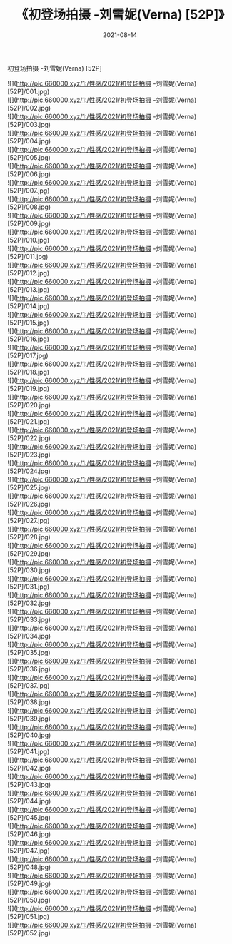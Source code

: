 ﻿---
layout: post
title:  《初登场拍摄 -刘雪妮(Verna) [52P]》
date:   2021-08-14
img: http://pic.660000.xyz/1:/性感/2021/初登场拍摄 -刘雪妮(Verna) [52P]/000.jpg
categories: [美女, 清纯, 唯美]
---

初登场拍摄 -刘雪妮(Verna) [52P]

  ![](http://pic.660000.xyz/1:/性感/2021/初登场拍摄 -刘雪妮(Verna) [52P]/001.jpg) <br> ![](http://pic.660000.xyz/1:/性感/2021/初登场拍摄 -刘雪妮(Verna) [52P]/002.jpg) <br> ![](http://pic.660000.xyz/1:/性感/2021/初登场拍摄 -刘雪妮(Verna) [52P]/003.jpg) <br> ![](http://pic.660000.xyz/1:/性感/2021/初登场拍摄 -刘雪妮(Verna) [52P]/004.jpg) <br> ![](http://pic.660000.xyz/1:/性感/2021/初登场拍摄 -刘雪妮(Verna) [52P]/005.jpg) <br> ![](http://pic.660000.xyz/1:/性感/2021/初登场拍摄 -刘雪妮(Verna) [52P]/006.jpg) <br> ![](http://pic.660000.xyz/1:/性感/2021/初登场拍摄 -刘雪妮(Verna) [52P]/007.jpg) <br> ![](http://pic.660000.xyz/1:/性感/2021/初登场拍摄 -刘雪妮(Verna) [52P]/008.jpg) <br> ![](http://pic.660000.xyz/1:/性感/2021/初登场拍摄 -刘雪妮(Verna) [52P]/009.jpg) <br> ![](http://pic.660000.xyz/1:/性感/2021/初登场拍摄 -刘雪妮(Verna) [52P]/010.jpg) <br> ![](http://pic.660000.xyz/1:/性感/2021/初登场拍摄 -刘雪妮(Verna) [52P]/011.jpg) <br> ![](http://pic.660000.xyz/1:/性感/2021/初登场拍摄 -刘雪妮(Verna) [52P]/012.jpg) <br> ![](http://pic.660000.xyz/1:/性感/2021/初登场拍摄 -刘雪妮(Verna) [52P]/013.jpg) <br> ![](http://pic.660000.xyz/1:/性感/2021/初登场拍摄 -刘雪妮(Verna) [52P]/014.jpg) <br> ![](http://pic.660000.xyz/1:/性感/2021/初登场拍摄 -刘雪妮(Verna) [52P]/015.jpg) <br> ![](http://pic.660000.xyz/1:/性感/2021/初登场拍摄 -刘雪妮(Verna) [52P]/016.jpg) <br> ![](http://pic.660000.xyz/1:/性感/2021/初登场拍摄 -刘雪妮(Verna) [52P]/017.jpg) <br> ![](http://pic.660000.xyz/1:/性感/2021/初登场拍摄 -刘雪妮(Verna) [52P]/018.jpg) <br> ![](http://pic.660000.xyz/1:/性感/2021/初登场拍摄 -刘雪妮(Verna) [52P]/019.jpg) <br> ![](http://pic.660000.xyz/1:/性感/2021/初登场拍摄 -刘雪妮(Verna) [52P]/020.jpg) <br> ![](http://pic.660000.xyz/1:/性感/2021/初登场拍摄 -刘雪妮(Verna) [52P]/021.jpg) <br> ![](http://pic.660000.xyz/1:/性感/2021/初登场拍摄 -刘雪妮(Verna) [52P]/022.jpg) <br> ![](http://pic.660000.xyz/1:/性感/2021/初登场拍摄 -刘雪妮(Verna) [52P]/023.jpg) <br> ![](http://pic.660000.xyz/1:/性感/2021/初登场拍摄 -刘雪妮(Verna) [52P]/024.jpg) <br> ![](http://pic.660000.xyz/1:/性感/2021/初登场拍摄 -刘雪妮(Verna) [52P]/025.jpg) <br> ![](http://pic.660000.xyz/1:/性感/2021/初登场拍摄 -刘雪妮(Verna) [52P]/026.jpg) <br> ![](http://pic.660000.xyz/1:/性感/2021/初登场拍摄 -刘雪妮(Verna) [52P]/027.jpg) <br> ![](http://pic.660000.xyz/1:/性感/2021/初登场拍摄 -刘雪妮(Verna) [52P]/028.jpg) <br> ![](http://pic.660000.xyz/1:/性感/2021/初登场拍摄 -刘雪妮(Verna) [52P]/029.jpg) <br> ![](http://pic.660000.xyz/1:/性感/2021/初登场拍摄 -刘雪妮(Verna) [52P]/030.jpg) <br> ![](http://pic.660000.xyz/1:/性感/2021/初登场拍摄 -刘雪妮(Verna) [52P]/031.jpg) <br> ![](http://pic.660000.xyz/1:/性感/2021/初登场拍摄 -刘雪妮(Verna) [52P]/032.jpg) <br> ![](http://pic.660000.xyz/1:/性感/2021/初登场拍摄 -刘雪妮(Verna) [52P]/033.jpg) <br> ![](http://pic.660000.xyz/1:/性感/2021/初登场拍摄 -刘雪妮(Verna) [52P]/034.jpg) <br> ![](http://pic.660000.xyz/1:/性感/2021/初登场拍摄 -刘雪妮(Verna) [52P]/035.jpg) <br> ![](http://pic.660000.xyz/1:/性感/2021/初登场拍摄 -刘雪妮(Verna) [52P]/036.jpg) <br> ![](http://pic.660000.xyz/1:/性感/2021/初登场拍摄 -刘雪妮(Verna) [52P]/037.jpg) <br> ![](http://pic.660000.xyz/1:/性感/2021/初登场拍摄 -刘雪妮(Verna) [52P]/038.jpg) <br> ![](http://pic.660000.xyz/1:/性感/2021/初登场拍摄 -刘雪妮(Verna) [52P]/039.jpg) <br> ![](http://pic.660000.xyz/1:/性感/2021/初登场拍摄 -刘雪妮(Verna) [52P]/040.jpg) <br> ![](http://pic.660000.xyz/1:/性感/2021/初登场拍摄 -刘雪妮(Verna) [52P]/041.jpg) <br> ![](http://pic.660000.xyz/1:/性感/2021/初登场拍摄 -刘雪妮(Verna) [52P]/042.jpg) <br> ![](http://pic.660000.xyz/1:/性感/2021/初登场拍摄 -刘雪妮(Verna) [52P]/043.jpg) <br> ![](http://pic.660000.xyz/1:/性感/2021/初登场拍摄 -刘雪妮(Verna) [52P]/044.jpg) <br> ![](http://pic.660000.xyz/1:/性感/2021/初登场拍摄 -刘雪妮(Verna) [52P]/045.jpg) <br> ![](http://pic.660000.xyz/1:/性感/2021/初登场拍摄 -刘雪妮(Verna) [52P]/046.jpg) <br> ![](http://pic.660000.xyz/1:/性感/2021/初登场拍摄 -刘雪妮(Verna) [52P]/047.jpg) <br> ![](http://pic.660000.xyz/1:/性感/2021/初登场拍摄 -刘雪妮(Verna) [52P]/048.jpg) <br> ![](http://pic.660000.xyz/1:/性感/2021/初登场拍摄 -刘雪妮(Verna) [52P]/049.jpg) <br> ![](http://pic.660000.xyz/1:/性感/2021/初登场拍摄 -刘雪妮(Verna) [52P]/050.jpg) <br> ![](http://pic.660000.xyz/1:/性感/2021/初登场拍摄 -刘雪妮(Verna) [52P]/051.jpg) <br> ![](http://pic.660000.xyz/1:/性感/2021/初登场拍摄 -刘雪妮(Verna) [52P]/052.jpg) <br>